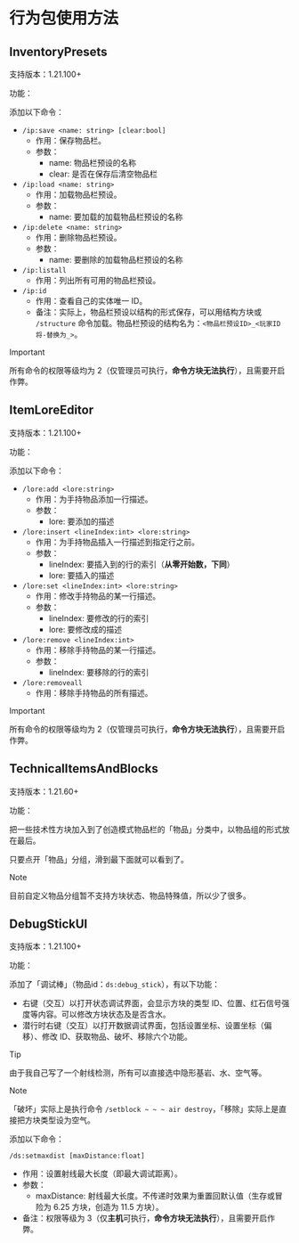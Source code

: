 # 行为包使用方法

## InventoryPresets

支持版本：1.21.100+

功能：

添加以下命令：
- `/ip:save <name: string> [clear:bool]`
  - 作用：保存物品栏。
  - 参数：
    - name: 物品栏预设的名称
    - clear: 是否在保存后清空物品栏
- `/ip:load <name: string>`
  - 作用：加载物品栏预设。
  - 参数：
    - name: 要加载的加载物品栏预设的名称
- `/ip:delete <name: string>`
  - 作用：删除物品栏预设。
  - 参数：
    - name: 要删除的加载物品栏预设的名称
- `/ip:listall`
  - 作用：列出所有可用的物品栏预设。
- `/ip:id`
  - 作用：查看自己的实体唯一 ID。
  - 备注：实际上，物品栏预设以结构的形式保存，可以用结构方块或 `/structure` 命令加载。物品栏预设的结构名为：`<物品栏预设ID>_<玩家ID将-替换为_>`。

> [!IMPORTANT]
>
> 所有命令的权限等级均为 2（仅管理员可执行，**命令方块无法执行**），且需要开启作弊。

## ItemLoreEditor

支持版本：1.21.100+

功能：

添加以下命令：
- `/lore:add <lore:string>`
  - 作用：为手持物品添加一行描述。
  - 参数：
    - lore: 要添加的描述
- `/lore:insert <lineIndex:int> <lore:string>`
  - 作用：为手持物品插入一行描述到指定行之前。
  - 参数：
    - lineIndex: 要插入到的行的索引（**从零开始数，下同**）
    - lore: 要插入的描述
- `/lore:set <lineIndex:int> <lore:string>`
  - 作用：修改手持物品的某一行描述。
  - 参数：
    - lineIndex: 要修改的行的索引
    - lore: 要修改成的描述
- `/lore:remove <lineIndex:int>`
  - 作用：移除手持物品的某一行描述。
  - 参数：
    - lineIndex: 要移除的行的索引
- `/lore:removeall`
  - 作用：移除手持物品的所有描述。

> [!IMPORTANT]
>
> 所有命令的权限等级均为 2（仅管理员可执行，**命令方块无法执行**），且需要开启作弊。

## TechnicalItemsAndBlocks

支持版本：1.21.60+

功能：

把一些技术性方块加入到了创造模式物品栏的「物品」分类中，以物品组的形式放在最后。

只要点开「物品」分组，滑到最下面就可以看到了。

> [!NOTE]
> 目前自定义物品分组暂不支持方块状态、物品特殊值，所以少了很多。

## DebugStickUI

支持版本：1.21.100+

功能：

添加了「调试棒」（物品id：`ds:debug_stick`），有以下功能：
- 右键（交互）以打开状态调试界面，会显示方块的类型 ID、位置、红石信号强度等内容。可以修改方块状态及是否含水。
- 潜行时右键（交互）以打开数据调试界面，包括设置坐标、设置坐标（偏移）、修改 ID、获取物品、破坏、移除六个功能。

> [!TIP]
>
> 由于我自己写了一个射线检测，所有可以直接选中隐形基岩、水、空气等。

> [!NOTE]
>
> 「破坏」实际上是执行命令 `/setblock ~ ~ ~ air destroy`，「移除」实际上是直接把方块类型设为空气。

添加以下命令：

`/ds:setmaxdist [maxDistance:float]`
- 作用：设置射线最大长度（即最大调试距离）。
- 参数：
  - maxDistance: 射线最大长度。不传递时效果为重置回默认值（生存或冒险为 6.25 方块，创造为 11.5 方块）。
- 备注：权限等级为 3（仅**主机**可执行，**命令方块无法执行**），且需要开启作弊。
